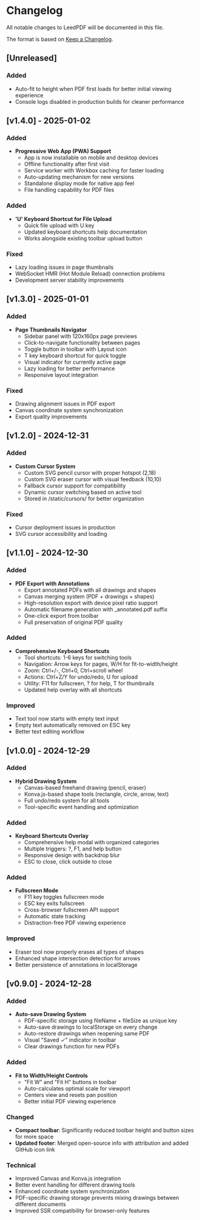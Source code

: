 # Changelog

All notable changes to LeedPDF will be documented in this file.

The format is based on [Keep a Changelog](https://keepachangelog.com/en/1.0.0/).

## [Unreleased]

### Added
- Auto-fit to height when PDF first loads for better initial viewing experience
- Console logs disabled in production builds for cleaner performance

## [v1.4.0] - 2025-01-02

### Added
- **Progressive Web App (PWA) Support**
  - App is now installable on mobile and desktop devices
  - Offline functionality after first visit
  - Service worker with Workbox caching for faster loading
  - Auto-updating mechanism for new versions
  - Standalone display mode for native app feel
  - File handling capability for PDF files

### Added
- **'U' Keyboard Shortcut for File Upload**
  - Quick file upload with U key
  - Updated keyboard shortcuts help documentation
  - Works alongside existing toolbar upload button

### Fixed
- Lazy loading issues in page thumbnails
- WebSocket HMR (Hot Module Reload) connection problems
- Development server stability improvements

## [v1.3.0] - 2025-01-01

### Added
- **Page Thumbnails Navigator**
  - Sidebar panel with 120x160px page previews
  - Click-to-navigate functionality between pages
  - Toggle button in toolbar with Layout icon
  - T key keyboard shortcut for quick toggle
  - Visual indicator for currently active page
  - Lazy loading for better performance
  - Responsive layout integration

### Fixed
- Drawing alignment issues in PDF export
- Canvas coordinate system synchronization
- Export quality improvements

## [v1.2.0] - 2024-12-31

### Added
- **Custom Cursor System**
  - Custom SVG pencil cursor with proper hotspot (2,18)
  - Custom SVG eraser cursor with visual feedback (10,10)
  - Fallback cursor support for compatibility
  - Dynamic cursor switching based on active tool
  - Stored in /static/cursors/ for better organization

### Fixed
- Cursor deployment issues in production
- SVG cursor accessibility and loading

## [v1.1.0] - 2024-12-30

### Added
- **PDF Export with Annotations**
  - Export annotated PDFs with all drawings and shapes
  - Canvas merging system (PDF + drawings + shapes)
  - High-resolution export with device pixel ratio support
  - Automatic filename generation with _annotated.pdf suffix
  - One-click export from toolbar
  - Full preservation of original PDF quality

### Added
- **Comprehensive Keyboard Shortcuts**
  - Tool shortcuts: 1-6 keys for switching tools
  - Navigation: Arrow keys for pages, W/H for fit-to-width/height
  - Zoom: Ctrl+/-, Ctrl+0, Ctrl+scroll wheel
  - Actions: Ctrl+Z/Y for undo/redo, U for upload
  - Utility: F11 for fullscreen, ? for help, T for thumbnails
  - Updated help overlay with all shortcuts

### Improved
- Text tool now starts with empty text input
- Empty text automatically removed on ESC key
- Better text editing workflow

## [v1.0.0] - 2024-12-29

### Added
- **Hybrid Drawing System**
  - Canvas-based freehand drawing (pencil, eraser)
  - Konva.js-based shape tools (rectangle, circle, arrow, text)
  - Full undo/redo system for all tools
  - Tool-specific event handling and optimization

### Added
- **Keyboard Shortcuts Overlay**
  - Comprehensive help modal with organized categories
  - Multiple triggers: ?, F1, and help button
  - Responsive design with backdrop blur
  - ESC to close, click outside to close

### Added
- **Fullscreen Mode**
  - F11 key toggles fullscreen mode
  - ESC key exits fullscreen
  - Cross-browser fullscreen API support
  - Automatic state tracking
  - Distraction-free PDF viewing experience

### Improved
- Eraser tool now properly erases all types of shapes
- Enhanced shape intersection detection for arrows
- Better persistence of annotations in localStorage

## [v0.9.0] - 2024-12-28

### Added
- **Auto-save Drawing System**
  - PDF-specific storage using fileName + fileSize as unique key
  - Auto-save drawings to localStorage on every change
  - Auto-restore drawings when reopening same PDF
  - Visual "Saved ✓" indicator in toolbar
  - Clear drawings function for new PDFs

### Added
- **Fit to Width/Height Controls**
  - "Fit W" and "Fit H" buttons in toolbar
  - Auto-calculates optimal scale for viewport
  - Centers view and resets pan position
  - Better initial PDF viewing experience

### Changed
- **Compact toolbar**: Significantly reduced toolbar height and button sizes for more space
- **Updated footer**: Merged open-source info with attribution and added GitHub icon link

### Technical
- Improved Canvas and Konva.js integration
- Better event handling for different drawing tools
- Enhanced coordinate system synchronization
- PDF-specific drawing storage prevents mixing drawings between different documents
- Improved SSR compatibility for browser-only features

